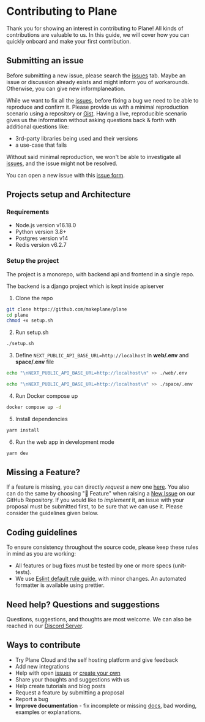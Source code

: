 # Contributing to Plane

Thank you for showing an interest in contributing to Plane! All kinds of contributions are valuable to us. In this guide, we will cover how you can quickly onboard and make your first contribution.

## Submitting an issue

Before submitting a new issue, please search the [issues](https://github.com/makeplane/plane/issues) tab. Maybe an issue or discussion already exists and might inform you of workarounds. Otherwise, you can give new informplaneation.

While we want to fix all the [issues](https://github.com/makeplane/plane/issues), before fixing a bug we need to be able to reproduce and confirm it. Please provide us with a minimal reproduction scenario using a repository or [Gist](https://gist.github.com/). Having a live, reproducible scenario gives us the information without asking questions back & forth with additional questions like:

-   3rd-party libraries being used and their versions
-   a use-case that fails

Without said minimal reproduction, we won't be able to investigate all [issues](https://github.com/makeplane/plane/issues), and the issue might not be resolved.

You can open a new issue with this [issue form](https://github.com/makeplane/plane/issues/new).

## Projects setup and Architecture

### Requirements

-   Node.js version v16.18.0
-   Python version 3.8+
-   Postgres version v14
-   Redis version v6.2.7

### Setup the project

The project is a monorepo, with backend api and frontend in a single repo.

The backend is a django project which is kept inside apiserver

1. Clone the repo

```bash
git clone https://github.com/makeplane/plane
cd plane
chmod +x setup.sh
```

2. Run setup.sh

```bash
./setup.sh
```

3. Define `NEXT_PUBLIC_API_BASE_URL=http://localhost` in **web/.env** and **space/.env** file

```bash
echo "\nNEXT_PUBLIC_API_BASE_URL=http://localhost\n" >> ./web/.env
```

```bash
echo "\nNEXT_PUBLIC_API_BASE_URL=http://localhost\n" >> ./space/.env
```

4. Run Docker compose up

```bash
docker compose up -d
```

5. Install dependencies

```bash
yarn install
```

6. Run the web app in development mode

```bash
yarn dev
```

## Missing a Feature?

If a feature is missing, you can directly _request_ a new one [here](https://github.com/makeplane/plane/issues/new?assignees=&labels=feature&template=feature_request.yml&title=%F0%9F%9A%80+Feature%3A+). You also can do the same by choosing "🚀 Feature" when raising a [New Issue](https://github.com/makeplane/plane/issues/new/choose) on our GitHub Repository.
If you would like to _implement_ it, an issue with your proposal must be submitted first, to be sure that we can use it. Please consider the guidelines given below.

## Coding guidelines

To ensure consistency throughout the source code, please keep these rules in mind as you are working:

-   All features or bug fixes must be tested by one or more specs (unit-tests).
-   We use [Eslint default rule guide](https://eslint.org/docs/rules/), with minor changes. An automated formatter is available using prettier.

## Need help? Questions and suggestions

Questions, suggestions, and thoughts are most welcome. We can also be reached in our [Discord Server](https://discord.com/invite/A92xrEGCge).

## Ways to contribute

-   Try Plane Cloud and the self hosting platform and give feedback
-   Add new integrations
-   Help with open [issues](https://github.com/makeplane/plane/issues) or [create your own](https://github.com/makeplane/plane/issues/new/choose)
-   Share your thoughts and suggestions with us
-   Help create tutorials and blog posts
-   Request a feature by submitting a proposal
-   Report a bug
-   **Improve documentation** - fix incomplete or missing [docs](https://docs.plane.so/), bad wording, examples or explanations.

